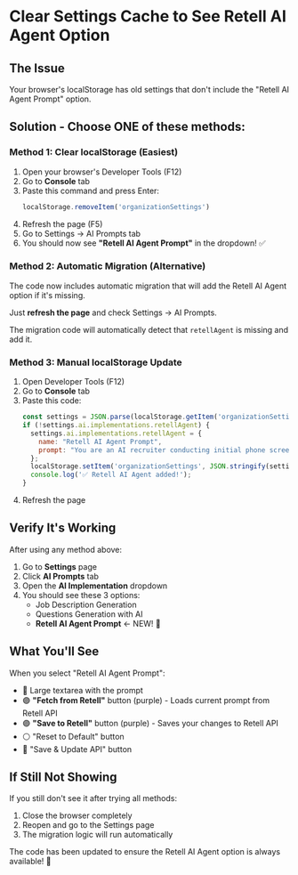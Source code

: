 # Clear Settings Cache to See Retell AI Agent Option

## The Issue
Your browser's localStorage has old settings that don't include the "Retell AI Agent Prompt" option.

## Solution - Choose ONE of these methods:

### Method 1: Clear localStorage (Easiest)
1. Open your browser's Developer Tools (F12)
2. Go to **Console** tab
3. Paste this command and press Enter:
   ```javascript
   localStorage.removeItem('organizationSettings')
   ```
4. Refresh the page (F5)
5. Go to Settings → AI Prompts tab
6. You should now see **"Retell AI Agent Prompt"** in the dropdown! ✅

### Method 2: Automatic Migration (Alternative)
The code now includes automatic migration that will add the Retell AI Agent option if it's missing.

Just **refresh the page** and check Settings → AI Prompts.

The migration code will automatically detect that `retellAgent` is missing and add it.

### Method 3: Manual localStorage Update
1. Open Developer Tools (F12)
2. Go to **Console** tab
3. Paste this code:
   ```javascript
   const settings = JSON.parse(localStorage.getItem('organizationSettings') || '{}');
   if (!settings.ai.implementations.retellAgent) {
     settings.ai.implementations.retellAgent = {
       name: "Retell AI Agent Prompt",
       prompt: "You are an AI recruiter conducting initial phone screening calls. Be professional, friendly, and conversational..."
     };
     localStorage.setItem('organizationSettings', JSON.stringify(settings));
     console.log('✅ Retell AI Agent added!');
   }
   ```
4. Refresh the page

## Verify It's Working

After using any method above:

1. Go to **Settings** page
2. Click **AI Prompts** tab
3. Open the **AI Implementation** dropdown
4. You should see these 3 options:
   - Job Description Generation
   - Questions Generation with AI
   - **Retell AI Agent Prompt** ← NEW! 🎉

## What You'll See

When you select "Retell AI Agent Prompt":
- 📝 Large textarea with the prompt
- 🟣 **"Fetch from Retell"** button (purple) - Loads current prompt from Retell API
- 🟣 **"Save to Retell"** button (purple) - Saves your changes to Retell API
- ⚪ "Reset to Default" button
- 🔵 "Save & Update API" button

## If Still Not Showing

If you still don't see it after trying all methods:
1. Close the browser completely
2. Reopen and go to the Settings page
3. The migration logic will run automatically

The code has been updated to ensure the Retell AI Agent option is always available! 🚀
